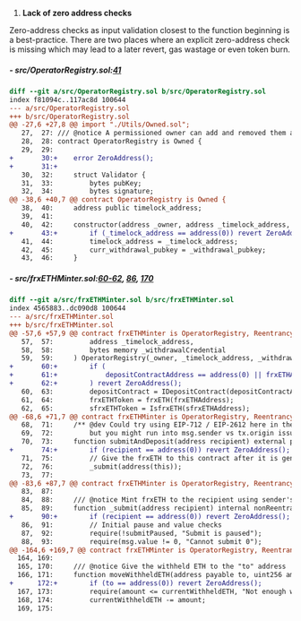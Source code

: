 1. **Lack of zero address checks**

Zero-address checks as input validation closest to the function beginning is a best-practice. There are two places where an explicit zero-address check is missing which may lead to a later revert, gas wastage or even token burn.

##### - src/OperatorRegistry.sol:[41](https://github.com/code-423n4/2022-09-frax/blob/55ea6b1ef3857a277e2f47d42029bc0f3d6f9173/src/OperatorRegistry.sol#L41)

```diff
diff --git a/src/OperatorRegistry.sol b/src/OperatorRegistry.sol
index f81094c..117ac8d 100644
--- a/src/OperatorRegistry.sol
+++ b/src/OperatorRegistry.sol
@@ -27,6 +27,8 @@ import "./Utils/Owned.sol";
   27,  27: /// @notice A permissioned owner can add and removed them at will
   28,  28: contract OperatorRegistry is Owned {
   29,  29:
+       30:+    error ZeroAddress();
+       31:+
   30,  32:     struct Validator {
   31,  33:         bytes pubKey;
   32,  34:         bytes signature;
@@ -38,6 +40,7 @@ contract OperatorRegistry is Owned {
   38,  40:     address public timelock_address;
   39,  41:
   40,  42:     constructor(address _owner, address _timelock_address, bytes memory _withdrawal_pubkey) Owned(_owner) {
+       43:+        if (_timelock_address == address(0)) revert ZeroAddress();
   41,  44:         timelock_address = _timelock_address;
   42,  45:         curr_withdrawal_pubkey = _withdrawal_pubkey;
   43,  46:     }
```

##### - src/frxETHMinter.sol:[60-62](https://github.com/code-423n4/2022-09-frax/blob/55ea6b1ef3857a277e2f47d42029bc0f3d6f9173/src/frxETHMinter.sol#L60-L62), [86](https://github.com/code-423n4/2022-09-frax/blob/55ea6b1ef3857a277e2f47d42029bc0f3d6f9173/src/frxETHMinter.sol#L86), [170](https://github.com/code-423n4/2022-09-frax/blob/55ea6b1ef3857a277e2f47d42029bc0f3d6f9173/src/frxETHMinter.sol#L170)

```diff
diff --git a/src/frxETHMinter.sol b/src/frxETHMinter.sol
index 4565883..dc090d8 100644
--- a/src/frxETHMinter.sol
+++ b/src/frxETHMinter.sol
@@ -57,6 +57,9 @@ contract frxETHMinter is OperatorRegistry, ReentrancyGuard {
   57,  57:         address _timelock_address,
   58,  58:         bytes memory _withdrawalCredential
   59,  59:     ) OperatorRegistry(_owner, _timelock_address, _withdrawalCredential) {
+       60:+        if (
+       61:+            depositContractAddress == address(0) || frxETHAddress == address(0) || sfrxETHAddress == address(0)
+       62:+        ) revert ZeroAddress();
   60,  63:         depositContract = IDepositContract(depositContractAddress);
   61,  64:         frxETHToken = frxETH(frxETHAddress);
   62,  65:         sfrxETHToken = IsfrxETH(sfrxETHAddress);
@@ -68,6 +71,7 @@ contract frxETHMinter is OperatorRegistry, ReentrancyGuard {
   68,  71:     /** @dev Could try using EIP-712 / EIP-2612 here in the future if you replace this contract,
   69,  72:         but you might run into msg.sender vs tx.origin issues with the ERC4626 */
   70,  73:     function submitAndDeposit(address recipient) external payable returns (uint256 shares) {
+       74:+        if (recipient == address(0)) revert ZeroAddress();
   71,  75:         // Give the frxETH to this contract after it is generated
   72,  76:         _submit(address(this));
   73,  77:
@@ -83,6 +87,7 @@ contract frxETHMinter is OperatorRegistry, ReentrancyGuard {
   83,  87:
   84,  88:     /// @notice Mint frxETH to the recipient using sender's funds. Internal portion
   85,  89:     function _submit(address recipient) internal nonReentrant {
+       90:+        if (recipient == address(0)) revert ZeroAddress();
   86,  91:         // Initial pause and value checks
   87,  92:         require(!submitPaused, "Submit is paused");
   88,  93:         require(msg.value != 0, "Cannot submit 0");
@@ -164,6 +169,7 @@ contract frxETHMinter is OperatorRegistry, ReentrancyGuard {
  164, 169:
  165, 170:     /// @notice Give the withheld ETH to the "to" address
  166, 171:     function moveWithheldETH(address payable to, uint256 amount) external onlyByOwnGov {
+      172:+        if (to == address(0)) revert ZeroAddress();
  167, 173:         require(amount <= currentWithheldETH, "Not enough withheld ETH in contract");
  168, 174:         currentWithheldETH -= amount;
  169, 175:
```
